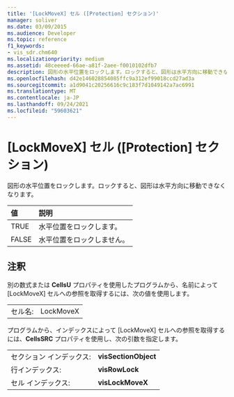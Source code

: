 ```yaml
---
title: '[LockMoveX] セル ([Protection] セクション)'
manager: soliver
ms.date: 03/09/2015
ms.audience: Developer
ms.topic: reference
f1_keywords:
- vis_sdr.chm640
ms.localizationpriority: medium
ms.assetid: 48ceeeed-66ae-a81f-2aee-f0010102dfb7
description: 図形の水平位置をロックします。ロックすると、図形は水平方向に移動できなくなります。
ms.openlocfilehash: d42e146028854085ffc9a312ef99018ccd27ad3a
ms.sourcegitcommit: a1d9041c20256616c9c183f7d1049142a7ac6991
ms.translationtype: MT
ms.contentlocale: ja-JP
ms.lasthandoff: 09/24/2021
ms.locfileid: "59603621"
---
```

# <a name="lockmovex-cell-protection-section"></a>[LockMoveX] セル ([Protection] セクション)

図形の水平位置をロックします。ロックすると、図形は水平方向に移動できなくなります。
  
|**値**|**説明**|
|:-----|:-----|
| TRUE  <br/> | 水平位置をロックします。  <br/> |
| FALSE  <br/> | 水平位置をロックしません。  <br/> |
   
## <a name="remarks"></a>注釈

別の数式または **CellsU** プロパティを使用したプログラムから、名前によって [LockMoveX] セルへの参照を取得するには、次の値を使用します。 
  
|||
|:-----|:-----|
| セル名:  <br/> | LockMoveX  <br/> |
   
プログラムから、インデックスによって [LockMoveX] セルへの参照を取得するには、**CellsSRC** プロパティを使用し、次の引数を指定します。 
  
|||
|:-----|:-----|
| セクション インデックス:  <br/> |**visSectionObject** <br/> |
| 行インデックス:  <br/> |**visRowLock** <br/> |
| セル インデックス:  <br/> |**visLockMoveX** <br/> |
   

